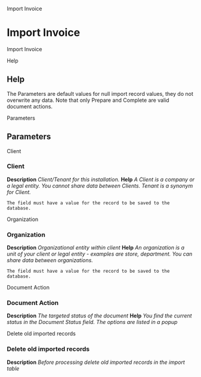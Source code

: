 
Import Invoice
# Import Invoice


Import Invoice

Help
## Help

The Parameters are default values for null import record values, they do not overwrite any data.
Note that only Prepare and Complete are valid document actions.

Parameters
## Parameters


Client
### Client

**Description**
 *Client/Tenant for this installation.*
**Help**
 *A Client is a company or a legal entity. You cannot share data between Clients. Tenant is a synonym for Client.*

```
The field must have a value for the record to be saved to the database.
```
Organization
### Organization

**Description**
 *Organizational entity within client*
**Help**
 *An organization is a unit of your client or legal entity - examples are store, department. You can share data between organizations.*

```
The field must have a value for the record to be saved to the database.
```
Document Action
### Document Action

**Description**
 *The targeted status of the document*
**Help**
 *You find the current status in the Document Status field. The options are listed in a popup*

Delete old imported records
### Delete old imported records

**Description**
 *Before processing delete old imported records in the import table*
